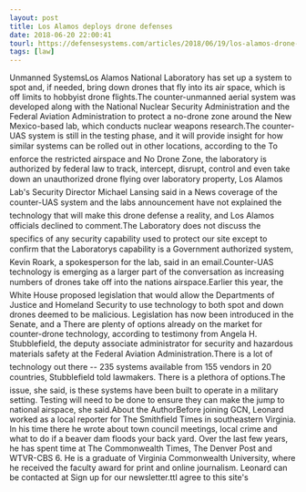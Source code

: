 ```yaml
---
layout: post
title: Los Alamos deploys drone defenses
date: 2018-06-20 22:00:41
tourl: https://defensesystems.com/articles/2018/06/19/los-alamos-drone-mitigation.aspx
tags: [law]
---
```

Unmanned SystemsLos Alamos National Laboratory has set up a system to spot and, if needed, bring down drones that fly into its air space, which is off limits to hobbyist drone flights.The counter-unmanned aerial system was developed along with the National Nuclear Security Administration and the Federal Aviation Administration to protect a no-drone zone around the New Mexico-based lab, which conducts nuclear weapons research.The counter-UAS system is still in the testing phase, and it will provide insight for how similar systems can be rolled out in other locations, according to the To enforce the restricted airspace and No Drone Zone, the laboratory is authorized by federal law to track, intercept, disrupt, control and even take down an unauthorized drone flying over laboratory property, Los Alamos Lab's Security Director Michael Lansing said in a News coverage of the counter-UAS system and the labs announcement have not explained the technology that will make this drone defense a reality, and Los Alamos officials declined to comment.The Laboratory does not discuss the specifics of any security capability used to protect our site except to confirm that the Laboratorys capability is a Government authorized system, Kevin Roark, a spokesperson for the lab, said in an email.Counter-UAS technology is emerging as a larger part of the conversation as increasing numbers of drones take off into the nations airspace.Earlier this year, the White House proposed legislation that would allow the Departments of Justice and Homeland Security to use technology to both spot and down drones deemed to be malicious. Legislation has now been introduced in the Senate, and a There are plenty of options already on the market for counter-drone technology, according to testimony from Angela H. Stubblefield, the deputy associate administrator for security and hazardous materials safety at the Federal Aviation Administration.There is a lot of technology out there -- 235 systems available from 155 vendors in 20 countries, Stubblefield told lawmakers. There is a plethora of options.The issue, she said, is these systems have been built to operate in a military setting. Testing will need to be done to ensure they can make the jump to national airspace, she said.About the AuthorBefore joining GCN, Leonard worked as a local reporter for The Smithfield Times in southeastern Virginia. In his time there he wrote about town council meetings, local crime and what to do if a beaver dam floods your back yard. Over the last few years, he has spent time at The Commonwealth Times, The Denver Post and WTVR-CBS 6. He is a graduate of Virginia Commonwealth University, where he received the faculty award for print and online journalism. Leonard can be contacted at Sign up for our newsletter.ttI agree to this site's 